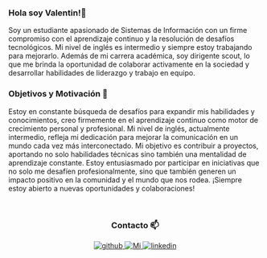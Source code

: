 ### Hola soy Valentin!👋
Soy un estudiante apasionado de Sistemas de Información con un firme compromiso con el aprendizaje continuo y la resolución de desafíos tecnológicos. Mi nivel de inglés es intermedio y siempre estoy trabajando para mejorarlo. Además de mi carrera académica, soy dirigente scout, lo que me brinda la oportunidad de colaborar activamente en la sociedad y desarrollar habilidades de liderazgo y trabajo en equipo.

### Objetivos y Motivación 🎯

Estoy en constante búsqueda de desafíos para expandir mis habilidades y conocimientos, creo firmemente en el aprendizaje continuo como motor de crecimiento personal y profesional. Mi nivel de inglés, actualmente intermedio, refleja mi dedicación para mejorar la comunicación en un mundo cada vez más interconectado.
Mi objetivo es contribuir a proyectos, aportando no solo habilidades técnicas sino también una mentalidad de aprendizaje constante. Estoy entusiasmado por participar en iniciativas que no solo me desafíen profesionalmente, sino que también generen un impacto positivo en la comunidad y el mundo que nos rodea.
¡Siempre estoy abierto a nuevas oportunidades y colaboraciones!

<br>

<h3 align="center">Contacto 📫</h3>
<div align="center">
<a href="https://github.com/Morello2004" target="_blank">
<img src=https://img.shields.io/badge/github-%2324292e.svg?&style=for-the-badge&logo=github&logoColor=white alt=github style="margin-bottom: 5px;" />
</a>
<a href="mailto:valentinmorello1@gmail.com">
<img src=https://img.shields.io/badge/Mi%20mail-white?style=for-the-badge&logo=Gmail alt=Mi mail style="margin-bottom: 5px;" />
</a>  
<a href="https://linkedin.com/in/yuki-hime" target="_blank">
<img src=https://img.shields.io/badge/linkedin-%231E77B5.svg?&style=for-the-badge&logo=linkedin&logoColor=white alt=linkedin style="margin-bottom: 5px;" />
</a>
</div>  
